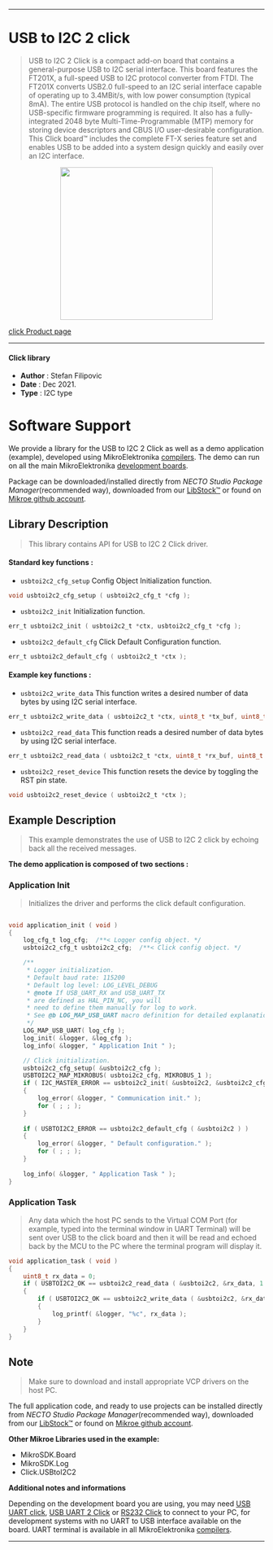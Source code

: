 
---
# USB to I2C 2 click

> USB to I2C 2 Click is a compact add-on board that contains a general-purpose USB to I2C serial interface. This board features the FT201X, a full-speed USB to I2C protocol converter from FTDI. The FT201X converts USB2.0 full-speed to an I2C serial interface capable of operating up to 3.4MBit/s, with low power consumption (typical 8mA). The entire USB protocol is handled on the chip itself, where no USB-specific firmware programming is required. It also has a fully-integrated 2048 byte Multi-Time-Programmable (MTP) memory for storing device descriptors and CBUS I/O user-desirable configuration. This Click board™ includes the complete FT-X series feature set and enables USB to be added into a system design quickly and easily over an I2C interface.

<p align="center">
  <img src="https://download.mikroe.com/images/click_for_ide/usbtoi2c2_click.png" height=300px>
</p>

[click Product page](https://www.mikroe.com/usb-to-i2c-2-click)

---


#### Click library

- **Author**        : Stefan Filipovic
- **Date**          : Dec 2021.
- **Type**          : I2C type


# Software Support

We provide a library for the USB to I2C 2 Click
as well as a demo application (example), developed using MikroElektronika
[compilers](https://www.mikroe.com/necto-studio).
The demo can run on all the main MikroElektronika [development boards](https://www.mikroe.com/development-boards).

Package can be downloaded/installed directly from *NECTO Studio Package Manager*(recommended way), downloaded from our [LibStock&trade;](https://libstock.mikroe.com) or found on [Mikroe github account](https://github.com/MikroElektronika/mikrosdk_click_v2/tree/master/clicks).

## Library Description

> This library contains API for USB to I2C 2 Click driver.

#### Standard key functions :

- `usbtoi2c2_cfg_setup` Config Object Initialization function.
```c
void usbtoi2c2_cfg_setup ( usbtoi2c2_cfg_t *cfg );
```

- `usbtoi2c2_init` Initialization function.
```c
err_t usbtoi2c2_init ( usbtoi2c2_t *ctx, usbtoi2c2_cfg_t *cfg );
```

- `usbtoi2c2_default_cfg` Click Default Configuration function.
```c
err_t usbtoi2c2_default_cfg ( usbtoi2c2_t *ctx );
```

#### Example key functions :

- `usbtoi2c2_write_data` This function writes a desired number of data bytes by using I2C serial interface.
```c
err_t usbtoi2c2_write_data ( usbtoi2c2_t *ctx, uint8_t *tx_buf, uint8_t tx_len );
```

- `usbtoi2c2_read_data` This function reads a desired number of data bytes by using I2C serial interface.
```c
err_t usbtoi2c2_read_data ( usbtoi2c2_t *ctx, uint8_t *rx_buf, uint8_t rx_len );
```

- `usbtoi2c2_reset_device` This function resets the device by toggling the RST pin state.
```c
void usbtoi2c2_reset_device ( usbtoi2c2_t *ctx );
```

## Example Description

> This example demonstrates the use of USB to I2C 2 click by echoing back all the received messages.

**The demo application is composed of two sections :**

### Application Init

> Initializes the driver and performs the click default configuration.

```c

void application_init ( void )
{
    log_cfg_t log_cfg;  /**< Logger config object. */
    usbtoi2c2_cfg_t usbtoi2c2_cfg;  /**< Click config object. */

    /** 
     * Logger initialization.
     * Default baud rate: 115200
     * Default log level: LOG_LEVEL_DEBUG
     * @note If USB_UART_RX and USB_UART_TX 
     * are defined as HAL_PIN_NC, you will 
     * need to define them manually for log to work. 
     * See @b LOG_MAP_USB_UART macro definition for detailed explanation.
     */
    LOG_MAP_USB_UART( log_cfg );
    log_init( &logger, &log_cfg );
    log_info( &logger, " Application Init " );

    // Click initialization.
    usbtoi2c2_cfg_setup( &usbtoi2c2_cfg );
    USBTOI2C2_MAP_MIKROBUS( usbtoi2c2_cfg, MIKROBUS_1 );
    if ( I2C_MASTER_ERROR == usbtoi2c2_init( &usbtoi2c2, &usbtoi2c2_cfg ) ) 
    {
        log_error( &logger, " Communication init." );
        for ( ; ; );
    }
    
    if ( USBTOI2C2_ERROR == usbtoi2c2_default_cfg ( &usbtoi2c2 ) )
    {
        log_error( &logger, " Default configuration." );
        for ( ; ; );
    }
    
    log_info( &logger, " Application Task " );
}

```

### Application Task

> Any data which the host PC sends to the Virtual COM Port (for example, typed into the terminal 
window in UART Terminal) will be sent over USB to the click board and then it will be read and 
echoed back by the MCU to the PC where the terminal program will display it.

```c
void application_task ( void )
{
    uint8_t rx_data = 0;
    if ( USBTOI2C2_OK == usbtoi2c2_read_data ( &usbtoi2c2, &rx_data, 1 ) )
    {
        if ( USBTOI2C2_OK == usbtoi2c2_write_data ( &usbtoi2c2, &rx_data, 1 ) )
        {
            log_printf( &logger, "%c", rx_data );
        }
    }
}
```

## Note

> Make sure to download and install appropriate VCP drivers on the host PC.

The full application code, and ready to use projects can be installed directly from *NECTO Studio Package Manager*(recommended way), downloaded from our [LibStock&trade;](https://libstock.mikroe.com) or found on [Mikroe github account](https://github.com/MikroElektronika/mikrosdk_click_v2/tree/master/clicks).

**Other Mikroe Libraries used in the example:**

- MikroSDK.Board
- MikroSDK.Log
- Click.USBtoI2C2

**Additional notes and informations**

Depending on the development board you are using, you may need
[USB UART click](https://www.mikroe.com/usb-uart-click),
[USB UART 2 Click](https://www.mikroe.com/usb-uart-2-click) or
[RS232 Click](https://www.mikroe.com/rs232-click) to connect to your PC, for
development systems with no UART to USB interface available on the board. UART
terminal is available in all MikroElektronika
[compilers](https://shop.mikroe.com/compilers).

---
